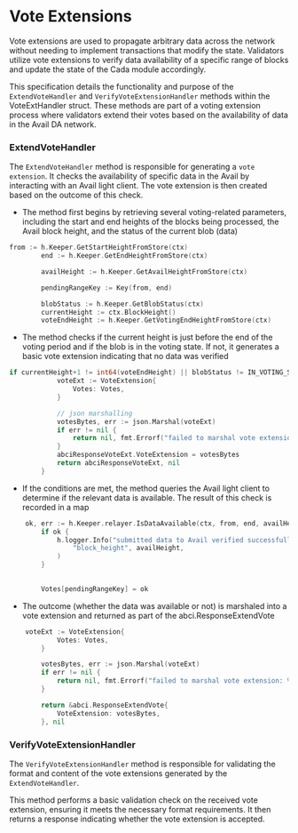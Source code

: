 <!--
order: 7
-->

# Vote Extensions

Vote extensions are used to propagate arbitrary data across the network without needing to implement transactions that modify the state. Validators utilize vote extensions to verify data availability of a specific range of blocks and update the state of the Cada module accordingly.

This specification details the functionality and purpose of the `ExtendVoteHandler` and `VerifyVoteExtensionHandler` methods within the VoteExtHandler struct. These methods are part of a voting extension process where validators extend their votes based on the availability of data in the Avail DA network.

### ExtendVoteHandler

The `ExtendVoteHandler` method is responsible for generating a `vote extension`. It checks the availability of specific data in the Avail by interacting with an Avail light client. The vote extension is then created based on the outcome of this check.

* The method first begins by retrieving several voting-related parameters, including the start and end heights of the blocks being processed, the Avail block height, and the status of the current blob (data)

```go
from := h.Keeper.GetStartHeightFromStore(ctx)
		end := h.Keeper.GetEndHeightFromStore(ctx)

		availHeight := h.Keeper.GetAvailHeightFromStore(ctx)

		pendingRangeKey := Key(from, end)

		blobStatus := h.Keeper.GetBlobStatus(ctx)
		currentHeight := ctx.BlockHeight()
		voteEndHeight := h.Keeper.GetVotingEndHeightFromStore(ctx)
```

* The method checks if the current height is just before the end of the voting period and if the blob is in the voting state. If not, it generates a basic vote extension indicating that no data was verified

```go
if currentHeight+1 != int64(voteEndHeight) || blobStatus != IN_VOTING_STATE {
			voteExt := VoteExtension{
				Votes: Votes,
			}

			// json marshalling
			votesBytes, err := json.Marshal(voteExt)
			if err != nil {
				return nil, fmt.Errorf("failed to marshal vote extension: %w", err)
			}
			abciResponseVoteExt.VoteExtension = votesBytes
			return abciResponseVoteExt, nil
		}
```

* If the conditions are met, the method queries the Avail light client to determine if the relevant data is available. The result of this check is recorded in a map
```go
    ok, err := h.Keeper.relayer.IsDataAvailable(ctx, from, end, availHeight, "http://localhost:8000")
		if ok {
			h.logger.Info("submitted data to Avail verified successfully at",
				"block_height", availHeight,
			)
		}

		
		Votes[pendingRangeKey] = ok
```

* The outcome (whether the data was available or not) is marshaled into a vote extension and returned as part of the abci.ResponseExtendVote

```go
    voteExt := VoteExtension{
			Votes: Votes,
		}

		votesBytes, err := json.Marshal(voteExt)
		if err != nil {
			return nil, fmt.Errorf("failed to marshal vote extension: %w", err)
		}

		return &abci.ResponseExtendVote{
			VoteExtension: votesBytes,
		}, nil
```

### VerifyVoteExtensionHandler

The `VerifyVoteExtensionHandler` method is responsible for validating the format and content of the vote extensions generated by the `ExtendVoteHandler`.

This method performs a basic validation check on the received vote extension, ensuring it meets the necessary format requirements. It then returns a response indicating whether the vote extension is accepted.
